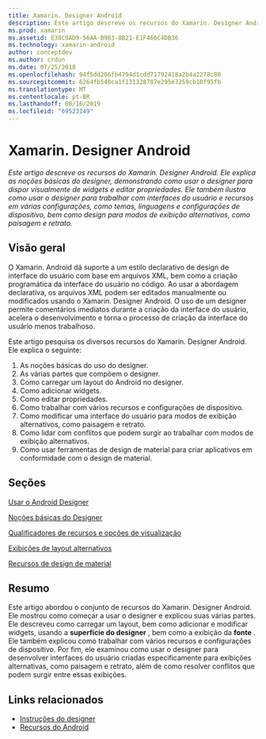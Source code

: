 ```yaml
---
title: Xamarin. Designer Android
description: Este artigo descreve os recursos do Xamarin. Designer Android. Ele explica as noções básicas do designer, demonstrando como usar o designer para dispor visualmente de widgets e editar propriedades. Ele também ilustra como usar o designer para trabalhar com interfaces de usuário e recursos em várias configurações, como temas, linguagens e configurações de dispositivo, bem como criar modos de exibição alternativos, como paisagem e retrato.
ms.prod: xamarin
ms.assetid: E38C9AD9-56AA-B983-8B21-E1F466C4DB36
ms.technology: xamarin-android
author: conceptdev
ms.author: crdun
ms.date: 07/25/2018
ms.openlocfilehash: 94f5dd206fb4794d1cdd71792418a2b4a2278c80
ms.sourcegitcommit: 6264fb540ca1f131328707e295e7259cb10f95fb
ms.translationtype: MT
ms.contentlocale: pt-BR
ms.lasthandoff: 08/16/2019
ms.locfileid: "69523149"
---
```

# <a name="xamarinandroid-designer"></a>Xamarin. Designer Android

_Este artigo descreve os recursos do Xamarin. Designer Android. Ele explica as noções básicas do designer, demonstrando como usar o designer para dispor visualmente de widgets e editar propriedades. Ele também ilustra como usar o designer para trabalhar com interfaces do usuário e recursos em várias configurações, como temas, linguagens e configurações de dispositivo, bem como design para modos de exibição alternativos, como paisagem e retrato._


## <a name="overview"></a>Visão geral

O Xamarin. Android dá suporte a um estilo declarativo de design de interface do usuário com base em arquivos XML, bem como a criação programática da interface do usuário no código.
Ao usar a abordagem declarativa, os arquivos XML podem ser editados manualmente ou modificados usando o Xamarin. Designer Android. O uso de um designer permite comentários imediatos durante a criação da interface do usuário, acelera o desenvolvimento e torna o processo de criação da interface do usuário menos trabalhoso.

Este artigo pesquisa os diversos recursos do Xamarin. Designer Android. Ele explica o seguinte:

1. As noções básicas do uso do designer.
2. As várias partes que compõem o designer.
3. Como carregar um layout do Android no designer.
4. Como adicionar widgets.
5. Como editar propriedades.
6. Como trabalhar com vários recursos e configurações de dispositivo.
7. Como modificar uma interface do usuário para modos de exibição alternativos, como paisagem e retrato. 
8. Como lidar com conflitos que podem surgir ao trabalhar com modos de exibição alternativos. 
9. Como usar ferramentas de design de material para criar aplicativos em conformidade com o design de material.



## <a name="sections"></a>Seções

 [Usar o Android Designer](~/android/user-interface/android-designer/designer-walkthrough.md)

 [Noções básicas do Designer](~/android/user-interface/android-designer/designer-basics.md)

 [Qualificadores de recursos e opções de visualização](~/android/user-interface/android-designer/resource-qualifiers.md)

 [Exibições de layout alternativos](~/android/user-interface/android-designer/alternative-layout-views.md)

 [Recursos de design de material](~/android/user-interface/android-designer/material-design-features.md)



## <a name="summary"></a>Resumo

Este artigo abordou o conjunto de recursos do Xamarin. Designer Android.
Ele mostrou como começar a usar o designer e explicou suas várias partes. Ele descreveu como carregar um layout, bem como adicionar e modificar widgets, usando a **superfície do designer** , bem como a exibição da **fonte** . Ele também explicou como trabalhar com vários recursos e configurações de dispositivo. Por fim, ele examinou como usar o designer para desenvolver interfaces do usuário criadas especificamente para exibições alternativas, como paisagem e retrato, além de como resolver conflitos que podem surgir entre essas exibições.



## <a name="related-links"></a>Links relacionados

- [Instruções do designer](~/android/user-interface/android-designer/designer-walkthrough.md)
- [Recursos do Android](~/android/app-fundamentals/resources-in-android/index.md)

